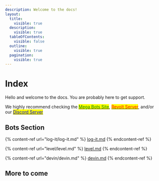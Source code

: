 ```yaml
---
description: Welcome to the docs!
layout:
  title:
    visible: true
  description:
    visible: true
  tableOfContents:
    visible: false
  outline:
    visible: true
  pagination:
    visible: true
---
```


# Index

Hello and welcome to the docs. You are probably here to get support.

We highly recommend checking the [<mark style="color:green;">Mega Bots Site</mark>](https://mu-mega-bots.github.io/), [<mark style="color:red;">Revolt Server</mark>](https://rvlt.gg/d921cr9H), and/or our [<mark style="color:blue;">Discord Server</mark>](https://discord.gg/J9N6evPF8Y)

## Bots Section

{% content-ref url="log-it/log-it.md" %}
[log-it.md](log-it/log-it.md)
{% endcontent-ref %}

{% content-ref url="level/level.md" %}
[level.md](level/level.md)
{% endcontent-ref %}

{% content-ref url="devin/devin.md" %}
[devin.md](devin/devin.md)
{% endcontent-ref %}

## More to come
